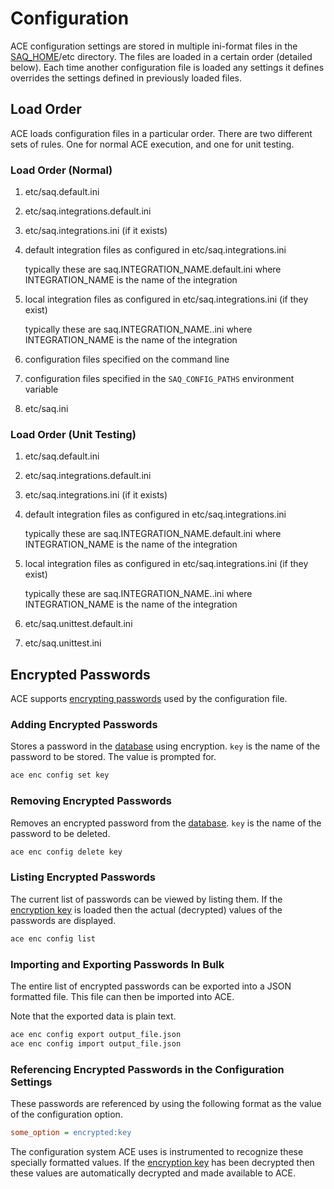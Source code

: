 # Configuration

ACE configuration settings are stored in multiple ini-format files in the [SAQ_HOME](saq_home.md)/etc directory. The files are loaded in a certain order (detailed below). Each time another configuration file is loaded any settings it defines overrides the settings defined in previously loaded files.

## Load Order

ACE loads configuration files in a particular order. There are two different sets of rules. One for normal ACE execution, and one for unit testing.

### Load Order (Normal)

1) etc/saq.default.ini
2) etc/saq.integrations.default.ini
3) etc/saq.integrations.ini (if it exists)
4) default integration files as configured in etc/saq.integrations.ini
   
   typically these are saq.INTEGRATION_NAME.default.ini where INTEGRATION_NAME
   is the name of the integration

5) local integration files as configured in etc/saq.integrations.ini (if they exist)
   
   typically these are saq.INTEGRATION_NAME..ini where INTEGRATION_NAME is the
   name of the integration

6) configuration files specified on the command line
7) configuration files specified in the `SAQ_CONFIG_PATHS` environment variable
8) etc/saq.ini

### Load Order (Unit Testing)

1) etc/saq.default.ini
2) etc/saq.integrations.default.ini
3) etc/saq.integrations.ini (if it exists)
4) default integration files as configured in etc/saq.integrations.ini

   typically these are saq.INTEGRATION_NAME.default.ini where INTEGRATION_NAME
   is the name of the integration

5) local integration files as configured in etc/saq.integrations.ini (if they exist)

   typically these are saq.INTEGRATION_NAME..ini where INTEGRATION_NAME is the
   name of the integration

6) etc/saq.unittest.default.ini
7) etc/saq.unittest.ini

## Encrypted Passwords

ACE supports [encrypting passwords](encryption.md) used by the configuration file.

### Adding Encrypted Passwords

Stores a password in the [database](../database/index.md) using encryption. `key` is the name of the password to be stored. The value is prompted for.

```bash
ace enc config set key
```

### Removing Encrypted Passwords

Removes an encrypted password from the [database](../database/index.md). `key` is the name of the password to be deleted.

```bash
ace enc config delete key
```

### Listing Encrypted Passwords

The current list of passwords can be viewed by listing them. If the [encryption key](encryption.md) is loaded then the actual (decrypted) values of the passwords are displayed.

```bash
ace enc config list
```

### Importing and Exporting Passwords In Bulk

The entire list of encrypted passwords can be exported into a JSON formatted file. This file can then be imported into ACE.

Note that the exported data is plain text.

```bash
ace enc config export output_file.json
ace enc config import output_file.json
```

### Referencing Encrypted Passwords in the Configuration Settings

These passwords are referenced by using the following format as the value of the configuration option.

```ini
some_option = encrypted:key
```

The configuration system ACE uses is instrumented to recognize these specially formatted values. If the [encryption key](encryption.md) has been decrypted then these values are automatically decrypted and made available to ACE.
